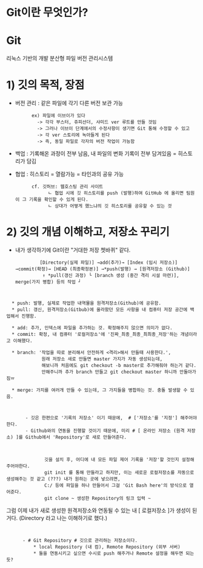 # Git이란 무엇인가?

# Git
  
  
  리눅스 기반의 개발 분산형 파일 버전 관리시스템

# 

  # 1) 깃의 목적, 장점

 -  버전 관리 : 같은 파일에 각기 다른 버전 보관 가능

              ex) 파일에 이브이가 있다
                -> 각각 부스터, 쥬피선더, 샤미드 ver 루트를 만들 것임
                -> 그러나 이브이 단계에서의 수정사항이 생기면 Git 통해 수정할 수 있고 
                -> 각 ver 스토리에 녹아들게 된다
                -> 즉, 동일 파일로 각자의 버전 작업이 가능함
      
 -  백업 : 기록해온 과정이 전부 남음, 내 파일의 변화 기록이 전부 담겨있음 = 히스토리가 담김


 -  협업 : 히스토리 = 열람가능 = 타인과의 공유 가능


              cf. 깃허브: 웹호스팅 관리 사이트
                    ㄴ 협업 시에 깃 히스토리를 push (발행)하여 GitHub 에 올리면 팀원이 그 기록을 확인할 수 있게 된다.
                    ㄴ 상대가 어떻게 했느냐의 깃 히스토리를 공유할 수 있는 것
               
               
   #


# 2) 깃의 개념 이해하고, 저장소 꾸리기


 - 내가 생각하기에 Git이란 "거대한 저장 쳇바퀴" 같다.

                [Directory(실제 파일)] →add(추가)→ [Index (임시 저장소)] →commit(확정)→ [HEAD (최종확정본)] →*push(발행) → [원격저장소 (Github)]
                 ↑ *pull(갱신 과정) └ [branch 생성 (중간 격리 시설 마련)], merge(가지 병합) 등의 작업 ┘
          

#

      * push: 발행, 실제로 작업한 내역물을 원격저장소(Github)에 공유함.
      * pull: 갱신, 원격저장소(Gitbub)에 올라왔던 모든 사항을 내 컴퓨터 저장 공간에 백업해서 진행함.

      * add: 추가, 인덱스에 파일을 추가하는 것. 확정해주지 않으면 의미가 없다.
      * commit: 확정, 내 컴퓨터 '로컬저장소'에 '진짜_최종_최종_최최종_저장'하는 개념이라고 이해했다.    
      
      * branch: '작업을 따로 분리해서 안전하게 <격리>해서 만들때 사용한다.', 
                 원래 저장소 새로 만들면 master 가지가 자동 생성되는데, 
                 해보니까 처음에도 git checkout -b master로 추가해줘야 하는거 같다.
                 안해주니까 추가 branch 만들고 git checkout master 하니까 안돌아가짐ㅠ 
      
      * merge: 가지를 여러개 만들 수 있는데, 그 가지들을 병합하는 것. 충돌 발생할 수 있음.
      
      
      
      
#  
          
          
           - 깃은 한편으로 '기록의 저장소' 이기 때문에,  # ['저장소'를 '지정'] 해주어야 한다.
           - Github와의 연동을 진행할 것이기 때문에, 미리 # [ 온라인 저장소 (원격 저장소) ]를 Github에서 'Repository'로 새로 만들어준다.



                  깃을 설치 후, 어디에 내 모든 파일 제어 기록을 '저장'할 것인지 설정해주어야한다.
                  git init 를 통해 만들라고 하지만, 이는 새로운 로컬저장소를 자동으로 생성해주는 것 같고 (???) 내가 원하는 곳에 넣으려면,
                  C:/ 등에 파일을 하나 만들어서 그걸 'Git Bash here'의 방식으로 열어준다.
                  git clone ~ 생성한 Repository의 링크 입력 ~
                
   
   
   그럼 이제 내가 새로 생성한 원격저장소와 연동될 수 있는 내 [ 로컬저장소 ]가 생성이 된거다. (Directory 라고 나는 이해하기로 했다.)
          
          
          
# 

          
          - # Git Repository # 깃으로 관리하는 저장소이다.
              * local Repository (내 컴), Remote Repository (외부 서버)
              * 둘을 연동시키고 싶으면 수시로 push 해주거나 Remote 설정을 해두면 되는듯?




